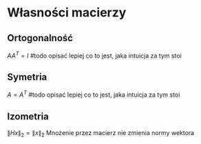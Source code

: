 # Własności macierzy


## Ortogonalność
$A A^T = I$
#todo opisać lepiej co to jest, jaka intuicja za tym stoi

## Symetria
$A = A^T$
#todo opisać lepiej co to jest, jaka intuicja za tym stoi


## Izometria 
$\|H x\|_{2}=\|x\|_{2}$
Mnożenie przez macierz nie zmienia normy wektora